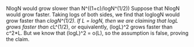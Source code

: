 NlogN would grow slower than N^((1+c)/logN^(1/2))
Suppose that NlogN would grow faster. Taking logs of both sides, we find that loglogN would grow faster than c*logN^(1/2). If L = logN, then we are claiming that logL grows faster than c*L^(1/2), or equivalently, (logL)^2 grows faster than c^2*L. But we know that (logL)^2 = o(L), so the assumption is false, proving the claim.
